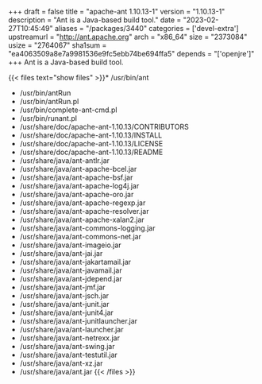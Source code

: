 +++
draft = false
title = "apache-ant 1.10.13-1"
version = "1.10.13-1"
description = "Ant is a Java-based build tool."
date = "2023-02-27T10:45:49"
aliases = "/packages/3440"
categories = ['devel-extra']
upstreamurl = "http://ant.apache.org"
arch = "x86_64"
size = "2373084"
usize = "2764067"
sha1sum = "ea4063509a8e7a9981536e9fc5ebb74be694ffa5"
depends = "['openjre']"
+++
Ant is a Java-based build tool.

{{< files text="show files" >}}* /usr/bin/ant
* /usr/bin/antRun
* /usr/bin/antRun.pl
* /usr/bin/complete-ant-cmd.pl
* /usr/bin/runant.pl
* /usr/share/doc/apache-ant-1.10.13/CONTRIBUTORS
* /usr/share/doc/apache-ant-1.10.13/INSTALL
* /usr/share/doc/apache-ant-1.10.13/LICENSE
* /usr/share/doc/apache-ant-1.10.13/README
* /usr/share/java/ant-antlr.jar
* /usr/share/java/ant-apache-bcel.jar
* /usr/share/java/ant-apache-bsf.jar
* /usr/share/java/ant-apache-log4j.jar
* /usr/share/java/ant-apache-oro.jar
* /usr/share/java/ant-apache-regexp.jar
* /usr/share/java/ant-apache-resolver.jar
* /usr/share/java/ant-apache-xalan2.jar
* /usr/share/java/ant-commons-logging.jar
* /usr/share/java/ant-commons-net.jar
* /usr/share/java/ant-imageio.jar
* /usr/share/java/ant-jai.jar
* /usr/share/java/ant-jakartamail.jar
* /usr/share/java/ant-javamail.jar
* /usr/share/java/ant-jdepend.jar
* /usr/share/java/ant-jmf.jar
* /usr/share/java/ant-jsch.jar
* /usr/share/java/ant-junit.jar
* /usr/share/java/ant-junit4.jar
* /usr/share/java/ant-junitlauncher.jar
* /usr/share/java/ant-launcher.jar
* /usr/share/java/ant-netrexx.jar
* /usr/share/java/ant-swing.jar
* /usr/share/java/ant-testutil.jar
* /usr/share/java/ant-xz.jar
* /usr/share/java/ant.jar
{{< /files >}}